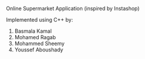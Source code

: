 Online Supermarket Application (inspired by Instashop)

Implemented using C++ by:
1. Basmala Kamal
2. Mohamed Ragab
3. Mohammed Sheemy
4. Youssef Aboushady
